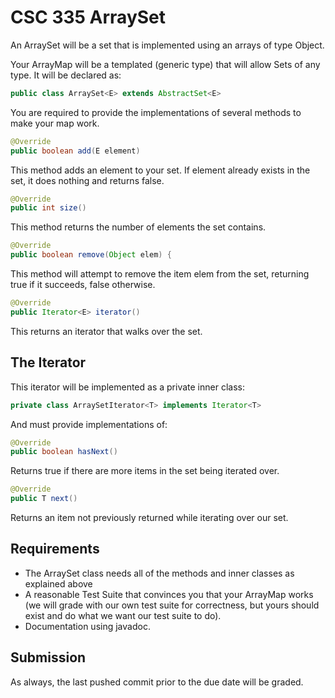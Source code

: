 # CSC 335 ArraySet

An ArraySet will be a set that is implemented using an arrays of type Object.

Your ArrayMap will be a templated (generic type) that will allow Sets of any type.
It will be declared as:

```Java
public class ArraySet<E> extends AbstractSet<E> 
```

You are required to provide the implementations of several methods to make your map work.

```Java
@Override
public boolean add(E element)
```
	
This method adds an element to your set. If element already exists in the set, it does nothing and returns false.

```Java
@Override
public int size()
```

This method returns the number of elements the set contains.

```Java
@Override
public boolean remove(Object elem) {
```
This method will attempt to remove the item elem from the set, returning true if it succeeds, false otherwise.

```Java		
@Override
public Iterator<E> iterator() 
```

This returns an iterator that walks over the set.

## The Iterator 
This iterator will be implemented as a private inner class:

```Java
private class ArraySetIterator<T> implements Iterator<T>
```

And must provide implementations of:

```Java
@Override
public boolean hasNext()
```

Returns true if there are more items in the set being iterated over.

```Java
@Override
public T next() 
```

Returns an item not previously returned while iterating over our set.


## Requirements

- The ArraySet class needs all of the methods and inner classes as explained above
- A reasonable Test Suite that convinces you that your ArrayMap works (we will grade with our own test suite for correctness, but yours should exist and do what we want our test suite to do).
- Documentation using javadoc.
 
## Submission
 
 As always, the last pushed commit prior to the due date will be graded.
 
 

